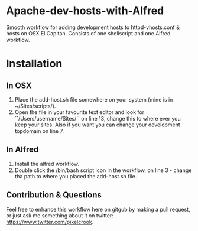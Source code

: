 # Apache-dev-hosts-with-Alfred
Smooth workflow for adding development hosts to httpd-vhosts.conf &amp; hosts on OSX El Capitan. Consists of one shellscript and one Alfred workflow.

# Installation
## In OSX
1. Place the add-host.sh file somewhere on your system (mine is in ~/Sites/scripts/).
2. Open the file in your favourite text editor and look for ´´/Users/username/Sites/´´ on line 13, change this to where ever you keep your sites. Also if you want you can change your development topdomain on line 7.

## In Alfred
1. Install the alfred workflow.
2. Double click the /bin/bash script icon in the workflow, on line 3 - change tha path to where you placed the add-host.sh file.

## Contribution & Questions
Feel free to enhance this workflow here on gitgub by making a pull request, or just ask me something about it on twitter: https://www.twitter.com/pixelcrook.

